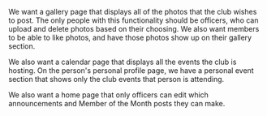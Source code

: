 We want a gallery page that displays all of the photos that the club wishes to post. 
The only people with this functionality should be officers, who can upload and delete
photos based on their choosing. We also want members to be able to like photos, and have
those photos show up on their gallery section. 

We also want a calendar page that displays all the events the club is hosting. On the 
person's personal profile page, we have a personal event section that shows only 
the club events that person is attending. 

We also want a home page that only officers can edit which announcements and Member
of the Month posts they can make. 